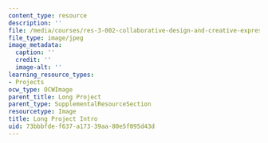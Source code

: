```yaml
---
content_type: resource
description: ''
file: /media/courses/res-3-002-collaborative-design-and-creative-expression-with-arduino-microcontrollers-january-iap-2017/73bbbfdef637a17339aa80e5f095d43d_LPIntro.jpg
file_type: image/jpeg
image_metadata:
  caption: ''
  credit: ''
  image-alt: ''
learning_resource_types:
- Projects
ocw_type: OCWImage
parent_title: Long Project
parent_type: SupplementalResourceSection
resourcetype: Image
title: Long Project Intro
uid: 73bbbfde-f637-a173-39aa-80e5f095d43d
---
```


